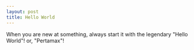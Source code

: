 ```yaml
---
layout: post
title: Hello World
---
```


When you are new at something, always start it with the legendary "Hello World"!
or, "Pertamax"!
